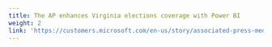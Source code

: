 ```yaml
---
title: The AP enhances Virginia elections coverage with Power BI
weight: 2
link: 'https://customers.microsoft.com/en-us/story/associated-press-media-power-bi'
---
```



